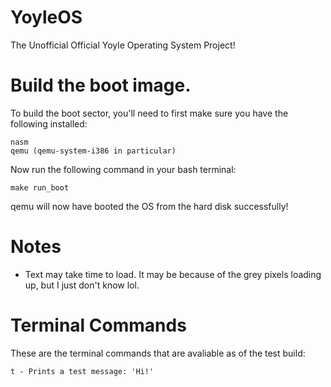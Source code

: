 # YoyleOS
The  Unofficial Official Yoyle Operating System Project!

# Build the boot image.
To build the boot sector, you'll need to first make
sure you have the following installed:
```
nasm
qemu (qemu-system-i386 in particular)
```

Now run the following command in your bash terminal:

``make run_boot``

qemu will now have booted the OS from the hard disk
successfully!

# Notes
- Text may take time to load. It may be because of the grey
  pixels loading up, but I just don't know lol.

# Terminal Commands
These are the terminal commands that are avaliable as of the test build:
```
t - Prints a test message: 'Hi!'
```
